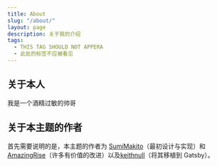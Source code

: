 ```yaml
---
title: About
slug: "/about/"
layout: page
description: 关于我的介绍
tags:
  - THIS TAG SHOULD NOT APPERA
  - 此处的标签不应被看见
---
```


## 关于本人

我是一个酒精过敏的帅哥



## 关于本主题的作者

首先需要说明的是，本主题的作者为 [SumiMakito](https://github.com/SumiMakito)（最初设计与实现）和 [AmazingRise](https://github.com/AmazingRise)（许多有价值的改进）以及[keithnull](https://github.com/keithnull)（将其移植到 Gatsby）。

